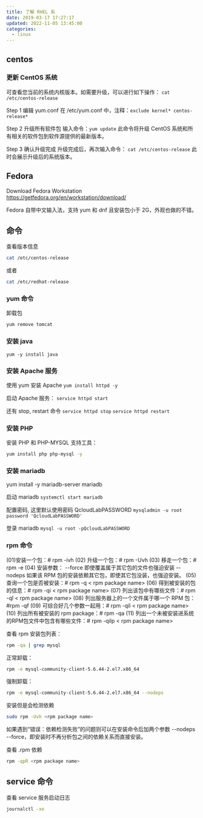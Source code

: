 ```yaml
---
title: 了解 RHEL 系
date: 2019-03-17 17:27:17
updated: 2022-11-05 13:45:00
categories:
  - linux
---
```


## centos

### 更新 CentOS 系统

可查看您当前的系统内核版本。如需要升级，可以进行如下操作：
`cat /etc/centos-release`

Step 1 编辑 yum.conf
在 /etc/yum.conf 中，注释：`exclude kernel* centos-release*`

Step 2 升级所有软件包
输入命令：`yum update`
此命令将升级 CentOS 系统和所有相关的软件包到软件源提供的最新版本。

Step 3 确认升级完成
升级完成后，再次输入命令：
`cat /etc/centos-release`
此时会展示升级后的系统版本。

## Fedora

Download Fedora Workstation
<https://getfedora.org/en/workstation/download/>

Fedora 自带中文输入法，支持 yum 和 dnf 且安装包小于 2G，外观也做的不错。

## 命令

查看版本信息

```sh
cat /etc/centos-release
```

或者

```sh
cat /etc/redhat-release
```

### yum 命令

卸载包

```sh
yum remove tomcat
```

### 安装 java

`yum -y install java`

### 安装 Apache 服务

使用 yum 安装 Apache
`yum install httpd -y`

启动 Apache 服务：
`service httpd start`

还有 stop, restart 命令
`service httpd stop`
`service httpd restart`

### 安装 PHP

安装 PHP 和 PHP-MYSQL 支持工具：

```bash
yum install php php-mysql -y
```

### 安装 mariadb

yum install -y mariadb-server mariadb

启动 mariadb
`systemctl start mariadb`

配置密码, 这里默认使用密码 QcloudLabPASSWORD
`mysqladmin -u root password 'QcloudLabPASSWORD'`

登录 mariadb
`mysql -u root -pQcloudLabPASSWORD`

### rpm 命令

(01)安装一个包：# rpm -ivh
(02) 升级一个包：# rpm -Uvh
(03) 移走一个包：# rpm -e
(04) 安装参数：
      --force 即使覆盖属于其它包的文件也强迫安装
      --nodeps 如果该 RPM 包的安装依赖其它包，即使其它包没装，也强迫安装。
(05) 查询一个包是否被安装：# rpm -q < rpm package name>
(06) 得到被安装的包的信息：# rpm -qi < rpm package name>
(07) 列出该包中有哪些文件：# rpm -ql < rpm package name>
(08) 列出服务器上的一个文件属于哪一个 RPM 包：#rpm -qf
(09) 可综合好几个参数一起用：# rpm -qil < rpm package name>
(10) 列出所有被安装的 rpm package：# rpm -qa
(11) 列出一个未被安装进系统的RPM包文件中包含有哪些文件：# rpm -qilp < rpm package name>

查看 rpm 安装包列表：

```sh
rpm -qa | grep mysql
```

正常卸载：

```sh
rpm -e mysql-community-client-5.6.44-2.el7.x86_64
```

强制卸载：

```sh
rpm -e mysql-community-client-5.6.44-2.el7.x86_64 --nodeps
```

安装但是会检测依赖

```sh
sudo rpm -Uvh <rpm package name>
```

如果遇到“错误：依赖检测失败”的问题则可以在安装命令后加两个参数 --nodeps --force，即安装时不再分析包之间的依赖关系而直接安装。

查看 .rpm 依赖

```sh
rpm -qpR <rpm package name>
```

## service 命令

查看 service 服务启动日志

```sh
journalctl -xe
```
